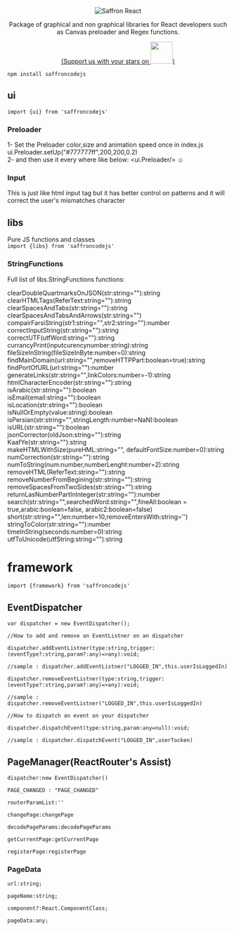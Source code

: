 <p align="center"><img alt="Saffron React" src="https://github.com/SaffronCode/SaffronCode-React/blob/master/doc/152.png?raw=true"/></p>

<p align="center">Package of graphical and non graphical libraries for React developers such as Canvas preloader and Regex functions.</p>
<p align="center"><a href="https://github.com/SaffronCode/SaffronCodeJS/stargazers">(<bold>Support us with your stars on <bold><img src="https://assets-cdn.github.com/images/modules/logos_page/GitHub-Logo.png" width="50px"/>)</a></p>

`npm install saffroncodejs`

## ui
`import {ui} from 'saffroncodejs'`

### Preloader

1- Set the Preloader color,size and animation speed once in index.js ui.Preloader.setUp("#777777ff",200,200,0.2) <br/>
2- and then use it every where like below: <ui.Preloader/> ☺

### Input

This is just like html input tag but it has better control on patterns and it will correct the user's mismatches character

## libs
Pure JS functions and classes<br/>
`import {libs} from 'saffroncodejs'`

### StringFunctions

Full list of libs.StringFunctions functions:

clearDoubleQuartmarksOnJSON(str:string=""):string<br>
clearHTMLTags(ReferText:string=""):string<br>
clearSpacesAndTabs(str:string=""):string<br>
clearSpacesAndTabsAndArrows(str:string="")<br>
compairFarsiString(str1:string="",str2:string=""):number<br>
correctInputString(str:string=""):string<br>
correctUTF(utfWord:string=""):string<br>
currancyPrint(inputcurencynumber:string):string<br>
fileSizeInString(fileSizeInByte:number=0):string<br>
findMainDomain(url:string="",removeHTTPPart:boolean=true):string<br>
findPortOfURL(url:string=""):number<br>
generateLinks(str:string="",linkColors:number=-1):string<br>
htmlCharacterEncoder(str:string=""):string<br>
isArabic(str:string=""):boolean<br>
isEmail(email:string=""):boolean<br>
isLocation(str:string=""):boolean<br>
isNullOrEmpty(value:string):boolean<br>
isPersian(str:string="",stringLength:number=NaN):boolean<br>
isURL(str:string=""):boolean<br>
jsonCorrector(oldJson:string=""):string<br>
KaafYe(str:string=""):string<br>
makeHTMLWithSize(pureHML:string="", defaultFontSize:number=0):string<br>
numCorrection(str:string=""):string<br>
numToString(num:number,numberLenght:number=2):string<br>
removeHTML(ReferText:string=""):string<br>
removeNumberFromBegining(str:string=""):string<br>
removeSpacesFromTwoSides(str:string=""):string<br>
returnLasNumberPartInInteger(str:string=""):number<br>
search(str:string="",searchedWord:string="",fineAll:boolean = true,arabic:boolean=false, arabic2:boolean=false)<br>
short(str:string="",len:number=10,removeEntersWith:string='')<br>
stringToColor(str:string=""):number<br>
timeInString(seconds:number=0):string<br>
utfToUnicode(utfString:string=""):string<br>

	
# framework
`import {framework} from 'saffroncodejs'`

## EventDispatcher

	var dispatcher = new EventDispatcher();

	//How to add and remove an EventListner on an dispatcher

	dispatcher.addEventListner(type:string,trigger:(eventType?:string,param?:any)=>any):void;

	//sample : dispatcher.addEventListner("LOGGED_IN",this.userIsLoggedIn)

	dispatcher.removeEventListner(type:string,trigger:(eventType?:string,param?:any)=>any):void;

	//sample : dispatcher.removeEventListner("LOGGED_IN",this.userIsLoggedIn)

	//How to dispatch an event on your dispatcher

	dispatcher.dispatchEvent(type:string,param:any=null):void;

	//sample : dispatcher.dispatchEvent("LOGGED_IN",userTocken)


## PageManager(ReactRouter's Assist)

    dispatcher:new EventDispatcher()
    
    PAGE_CHANGED : "PAGE_CHANGED"
    
    routerParamList:''
    
    changePage:changePage
    
    decodePageParams:decodePageParams
    
    getCurrentPage:getCurrentPage
    
    registerPage:registerPage

### PageData
    url:string;

    pageName:string;
    
    component?:React.ComponentClass;
    
    pageData:any;



